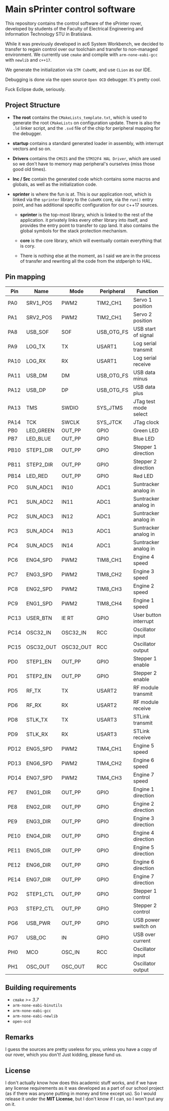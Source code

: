 # Main sPrinter control software

This repository contains the control software of the sPrinter rover,
developed by students of the Faculty of Electrical Engineering and Information
Technology STU in Bratislava.

While it was previously developed in ac6 System Workbench, we decided to transfer
to regain control over our toolchain and transfer to non-managed environment.
We currently use `cmake` and compile with `arm-none-eabi-gcc` with `newlib` and `c++17`.

We generate the initialization via `STM CubeMX`, and use `CLion` as our IDE.

Debugging is done via the open source `Open OCD` debugger. It's pretty cool.

Fuck Eclipse dude, seriously.

## Project Structure

- __The root__ contains the `CMakeLists_template.txt`, which is used to generate
the root `CMakeLists` on configuration update. There is also the `.ld` linker script,
and the `.svd` file of the chip for peripheral mapping for the debugger.

- __startup__ contains a standard generated loader in assembly, with interrupt
vectors and so on.

- __Drivers__ contains the `CMSIS` and the `STM32F4 HAL Driver`, which are used
so we don't have to memory map peripheral's ourselves (miss those good old times).

- __Inc / Src__ contain the generated code which contains some macros and globals,
as well as the initialization code.

- __sprinter__ is where the fun is at. This is our application root, which is linked
via the `sprinter` library to the `CubeMX` core, via the `run()` entry point, and has
additional specific configuration for our c++17 sources.

  - __sprinter__ is the top-most library, which is linked to the rest of the application.
  it privately links every other library into itself, and provides the entry point to
  transfer to cpp land. It also contains the global symbols for the stack protection mechanism.

  - __core__ is the core library, which will eventually contain everything that is cory.

  - There is nothing else at the moment, as I said we are in the process of transfer and rewriting
  all the code from the stdperiph to HAL.

## Pin mapping

| Pin  | Name      | Mode      | Peripheral | Function              |
|------|-----------|-----------|------------|-----------------------|
| PA0  | SRV1_POS  | PWM2      | TIM2_CH1   | Servo 1 position      |
| PA1  | SRV2_POS  | PWM2      | TIM2_CH1   | Servo 2 position      |
| PA8  | USB_SOF   | SOF       | USB_OTG_FS | USB start of signal   |
| PA9  | LOG_TX    | TX        | USART1     | Log serial transmit   |
| PA10 | LOG_RX    | RX        | USART1     | Log serial receive    |
| PA11 | USB_DM    | DM        | USB_OTG_FS | USB data minus        |
| PA12 | USB_DP    | DP        | USB_OTG_FS | USB data plus         |
| PA13 | TMS       | SWDIO     | SYS_JTMS   | JTag test mode select |
| PA14 | TCK       | SWCLK     | SYS_JTCK   | JTag clock            |
| PB0  | LED_GREEN | OUT_PP    | GPIO       | Green LED             |
| PB7  | LED_BLUE  | OUT_PP    | GPIO       | Blue LED              |
| PB10 | STEP1_DIR | OUT_PP    | GPIO       | Stepper 1 direction   |
| PB11 | STEP2_DIR | OUT_PP    | GPIO       | Stepper 2 direction   |
| PB14 | LED_RED   | OUT_PP    | GPIO       | Red LED               |
| PC0  | SUN_ADC1  | IN10      | ADC1       | Suntracker analog in  |
| PC1  | SUN_ADC2  | IN11      | ADC1       | Suntracker analog in  |
| PC2  | SUN_ADC3  | IN12      | ADC1       | Suntracker analog in  |
| PC3  | SUN_ADC4  | IN13      | ADC1       | Suntracker analog in  |
| PC4  | SUN_ADC5  | IN14      | ADC1       | Suntracker analog in  |
| PC6  | ENG4_SPD  | PWM2      | TIM8_CH1   | Engine 4 speed        |
| PC7  | ENG3_SPD  | PWM2      | TIM8_CH2   | Engine 3 speed        |
| PC8  | ENG2_SPD  | PWM2      | TIM8_CH3   | Engine 2 speed        |
| PC9  | ENG1_SPD  | PWM2      | TIM8_CH4   | Engine 1 speed        |
| PC13 | USER_BTN  | IE RT     | GPIO       | User button interrupt |
| PC14 | OSC32_IN  | OSC32_IN  | RCC        | Oscillator input      |
| PC15 | OSC32_OUT | OSC32_OUT | RCC        | Oscillator output     |
| PD0  | STEP1_EN  | OUT_PP    | GPIO       | Stepper 1 enable      |
| PD1  | STEP2_EN  | OUT_PP    | GPIO       | Stepper 2 enable      |
| PD5  | RF_TX     | TX        | USART2     | RF module transmit    |
| PD6  | RF_RX     | RX        | USART2     | RF module receive     |
| PD8  | STLK_TX   | TX        | USART3     | STLink transmit       |
| PD9  | STLK_RX   | RX        | USART3     | STLink receive        |
| PD12 | ENG5_SPD  | PWM2      | TIM4_CH1   | Engine 5 speed        |
| PD13 | ENG6_SPD  | PWM2      | TIM4_CH2   | Engine 6 speed        |
| PD14 | ENG7_SPD  | PWM2      | TIM4_CH3   | Engine 7 speed        |
| PE7  | ENG1_DIR  | OUT_PP    | GPIO       | Engine 1 direction    |
| PE8  | ENG2_DIR  | OUT_PP    | GPIO       | Engine 2 direction    |
| PE9  | ENG3_DIR  | OUT_PP    | GPIO       | Engine 3 direction    |
| PE10 | ENG4_DIR  | OUT_PP    | GPIO       | Engine 4 direction    |
| PE11 | ENG5_DIR  | OUT_PP    | GPIO       | Engine 5 direction    |
| PE12 | ENG6_DIR  | OUT_PP    | GPIO       | Engine 6 direction    |
| PE14 | ENG7_DIR  | OUT_PP    | GPIO       | Engine 7 direction    |
| PG2  | STEP1_CTL | OUT_PP    | GPIO       | Stepper 1 control     |
| PG3  | STEP2_CTL | OUT_PP    | GPIO       | Stepper 2 control     |
| PG6  | USB_PWR   | OUT_PP    | GPIO       | USB power switch on   |
| PG7  | USB_OC    | IN        | GPIO       | USB over current      |
| PH0  | MCO       | OSC_IN    | RCC        | Oscillator input      |
| PH1  | OSC_OUT   | OSC_OUT   | RCC        | Oscillator output     |

## Building requirements

- `cmake` _>= 3.7_
- `arm-none-eabi-binutils`
- `arm-none-eabi-gcc`
- `arm-none-eabi-newlib`
- `open-ocd`

## Remarks

I guess the sources are pretty useless for you, unless you have a copy
of our rover, which you don't! Just kidding, please fund us.

## License

I don't actually know how does this academic stuff works, and if we have
any license requirements as it was developed as a part of our school project
(as if there was anyone putting in money and time except us). So I would
release it under the __MIT License__, but I don't know if I can, so I won't put any
on it.
